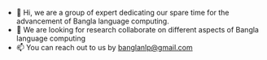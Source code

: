 - 👋 Hi, we are a group of expert dedicating our spare time for the advancement of Bangla language computing.
- 👀 We are looking for research collaborate on different aspects of Bangla language computing
- 📫 You can reach out to us by banglanlp@gmail.com

<!---
banglanlp/banglanlp is a ✨ special ✨ repository because its `README.md` (this file) appears on your GitHub profile.
You can click the Preview link to take a look at your changes.
--->
